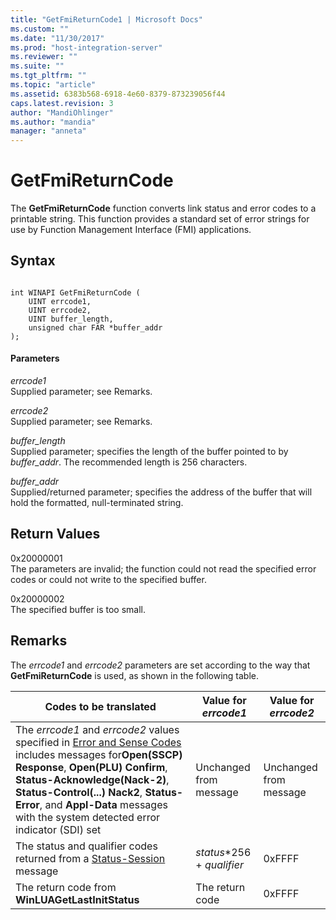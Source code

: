 ```yaml
---
title: "GetFmiReturnCode1 | Microsoft Docs"
ms.custom: ""
ms.date: "11/30/2017"
ms.prod: "host-integration-server"
ms.reviewer: ""
ms.suite: ""
ms.tgt_pltfrm: ""
ms.topic: "article"
ms.assetid: 6383b568-6918-4e60-8379-873239056f44
caps.latest.revision: 3
author: "MandiOhlinger"
ms.author: "mandia"
manager: "anneta"
---
```

# GetFmiReturnCode
The **GetFmiReturnCode** function converts link status and error codes to a printable string. This function provides a standard set of error strings for use by Function Management Interface (FMI) applications.  
  
## Syntax  
  
```  
  
int WINAPI GetFmiReturnCode (  
    UINT errcode1,  
    UINT errcode2,  
    UINT buffer_length,  
    unsigned char FAR *buffer_addr  
);  
```  
  
#### Parameters  
 *errcode1*  
 Supplied parameter; see Remarks.  
  
 *errcode2*  
 Supplied parameter; see Remarks.  
  
 *buffer_length*  
 Supplied parameter; specifies the length of the buffer pointed to by *buffer_addr*. The recommended length is 256 characters.  
  
 *buffer_addr*  
 Supplied/returned parameter; specifies the address of the buffer that will hold the formatted, null-terminated string.  
  
## Return Values  
 0x20000001  
 The parameters are invalid; the function could not read the specified error codes or could not write to the specified buffer.  
  
 0x20000002  
 The specified buffer is too small.  
  
## Remarks  
 The *errcode1* and *errcode2* parameters are set according to the way that **GetFmiReturnCode** is used, as shown in the following table.  
  
|Codes to be translated|Value for *errcode1*|Value for *errcode2*|  
|----------------------------|--------------------------|--------------------------|  
|The *errcode1* and *errcode2* values specified in [Error and Sense Codes](./error-and-sense-codes2.md) includes messages for**Open(SSCP) Response**, **Open(PLU) Confirm**, **Status-Acknowledge(Nack-2)**, **Status-Control(...) Nack2**, **Status-Error**, and **Appl-Data** messages with the system detected error indicator (SDI) set|Unchanged from message|Unchanged from message|  
|The status and qualifier codes returned from a [Status-Session](../core/status-session2.md) message|*status*\*256 + *qualifier*|0xFFFF|  
|The return code from **WinLUAGetLastInitStatus**|The return code|0xFFFF|